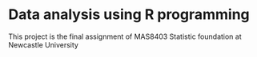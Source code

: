 # Data analysis using R programming
This project is the final assignment of MAS8403 Statistic foundation at Newcastle University
